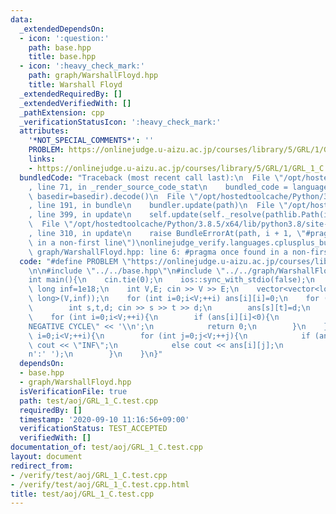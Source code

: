 ```yaml
---
data:
  _extendedDependsOn:
  - icon: ':question:'
    path: base.hpp
    title: base.hpp
  - icon: ':heavy_check_mark:'
    path: graph/WarshallFloyd.hpp
    title: Warshall Floyd
  _extendedRequiredBy: []
  _extendedVerifiedWith: []
  _pathExtension: cpp
  _verificationStatusIcon: ':heavy_check_mark:'
  attributes:
    '*NOT_SPECIAL_COMMENTS*': ''
    PROBLEM: https://onlinejudge.u-aizu.ac.jp/courses/library/5/GRL/1/GRL_1_C
    links:
    - https://onlinejudge.u-aizu.ac.jp/courses/library/5/GRL/1/GRL_1_C
  bundledCode: "Traceback (most recent call last):\n  File \"/opt/hostedtoolcache/Python/3.8.5/x64/lib/python3.8/site-packages/onlinejudge_verify/documentation/build.py\"\
    , line 71, in _render_source_code_stat\n    bundled_code = language.bundle(stat.path,\
    \ basedir=basedir).decode()\n  File \"/opt/hostedtoolcache/Python/3.8.5/x64/lib/python3.8/site-packages/onlinejudge_verify/languages/cplusplus.py\"\
    , line 191, in bundle\n    bundler.update(path)\n  File \"/opt/hostedtoolcache/Python/3.8.5/x64/lib/python3.8/site-packages/onlinejudge_verify/languages/cplusplus_bundle.py\"\
    , line 399, in update\n    self.update(self._resolve(pathlib.Path(included), included_from=path))\n\
    \  File \"/opt/hostedtoolcache/Python/3.8.5/x64/lib/python3.8/site-packages/onlinejudge_verify/languages/cplusplus_bundle.py\"\
    , line 310, in update\n    raise BundleErrorAt(path, i + 1, \"#pragma once found\
    \ in a non-first line\")\nonlinejudge_verify.languages.cplusplus_bundle.BundleErrorAt:\
    \ graph/WarshallFloyd.hpp: line 6: #pragma once found in a non-first line\n"
  code: "#define PROBLEM \"https://onlinejudge.u-aizu.ac.jp/courses/library/5/GRL/1/GRL_1_C\"\
    \n\n#include \"../../base.hpp\"\n#include \"../../graph/WarshallFloyd.hpp\"\n\n\
    int main(){\n    cin.tie(0);\n    ios::sync_with_stdio(false);\n    const long\
    \ long inf=1e18;\n    int V,E; cin >> V >> E;\n    vector<vector<long long>> ans(V,vector<long\
    \ long>(V,inf));\n    for (int i=0;i<V;++i) ans[i][i]=0;\n    for (int i=0;i<E;++i){\n\
    \        int s,t,d; cin >> s >> t >> d;\n        ans[s][t]=d;\n    }\n\n    Warshall_Floyd(ans,inf);\n\
    \    for (int i=0;i<V;++i){\n        if (ans[i][i]<0){\n            cout << \"\
    NEGATIVE CYCLE\" << '\\n';\n            return 0;\n        }\n    }\n    for (int\
    \ i=0;i<V;++i){\n        for (int j=0;j<V;++j){\n            if (ans[i][j]==inf)\
    \ cout << \"INF\";\n            else cout << ans[i][j];\n            cout << (j+1==V?'\\\
    n':' ');\n        }\n    }\n}"
  dependsOn:
  - base.hpp
  - graph/WarshallFloyd.hpp
  isVerificationFile: true
  path: test/aoj/GRL_1_C.test.cpp
  requiredBy: []
  timestamp: '2020-09-10 11:16:56+09:00'
  verificationStatus: TEST_ACCEPTED
  verifiedWith: []
documentation_of: test/aoj/GRL_1_C.test.cpp
layout: document
redirect_from:
- /verify/test/aoj/GRL_1_C.test.cpp
- /verify/test/aoj/GRL_1_C.test.cpp.html
title: test/aoj/GRL_1_C.test.cpp
---
```

